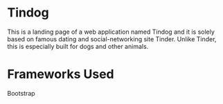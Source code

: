 # Tindog
This is a landing page of a web application named Tindog and it is solely based on famous dating and social-networking site Tinder. Unlike Tinder, this is especially built for dogs and other animals.

# Frameworks Used
Bootstrap
